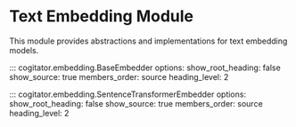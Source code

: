 # Text Embedding Module

This module provides abstractions and implementations for text embedding models.

::: cogitator.embedding.BaseEmbedder
    options:
        show_root_heading: false
        show_source: true
        members_order: source
        heading_level: 2

::: cogitator.embedding.SentenceTransformerEmbedder
    options:
        show_root_heading: false
        show_source: true
        members_order: source
        heading_level: 2
